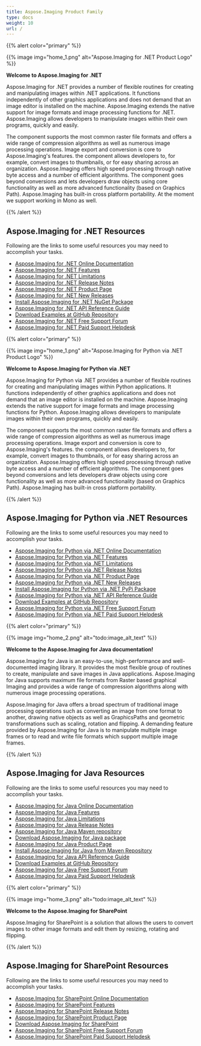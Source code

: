 ```yaml
---
title: Aspose.Imaging Product Family
type: docs
weight: 10
url: /
---
```


{{% alert color="primary" %}}

{{% image img="home_1.png" alt="Aspose.Imaging for .NET Product Logo" %}}

**Welcome to Aspose.Imaging for .NET**

Aspose.Imaging for .NET provides a number of flexible routines for creating and manipulating images within .NET applications. It functions independently of other graphics applications and does not demand that an image editor is installed on the machine. Aspose.Imaging extends the native support for image formats and image processing functions for .NET. Aspose.Imaging allows developers to manipulate images within their own programs, quickly and easily.

The component supports the most common raster file formats and offers a wide range of compression algorithms as well as numerous image processing operations. Image export and conversion is core to Aspose.Imaging's features. the component allows developers to, for example, convert images to thumbnails, or for easy sharing across an organization. Aspose.Imaging offers high speed processing through native byte access and a number of efficient algorithms. The component goes beyond conversions and lets developers draw objects using core functionality as well as more advanced functionality (based on Graphics Path). Aspose.Imaging has built-in cross platform portability. At the moment we support working in Mono as well.

{{% /alert %}}

## **Aspose.Imaging for .NET Resources**

Following are the links to some useful resources you may need to accomplish your tasks.

- [Aspose.Imaging for .NET Online Documentation](/imaging/net/)
- [Aspose.Imaging for .NET Features](/imaging/net/features/)
- [Aspose.Imaging for .NET Limitations](/imaging/net/known-issues/)
- [Aspose.Imaging for .NET Release Notes](https://releases.aspose.com/imaging/net/release-notes/)
- [Aspose.Imaging for .NET Product Page](https://products.aspose.com/imaging/net/)
- [Aspose.Imaging for .NET New Releases](https://releases.aspose.com/imaging/net/)
- [Install Aspose.Imaging for .NET NuGet Package](https://www.nuget.org/packages/Aspose.Imaging/)
- [Aspose.Imaging for .NET API Reference Guide](https://reference.aspose.com/imaging/net)
- [Download Examples at GitHub Repository](https://github.com/aspose-imaging/Aspose.Imaging-for-.NET)
- [Aspose.Imaging for .NET Free Support Forum](https://forum.aspose.com/c/imaging/14)
- [Aspose.Imaging for .NET Paid Support Helpdesk](https://helpdesk.aspose.com/)


{{% alert color="primary" %}}

{{% image img="home_1.png" alt="Aspose.Imaging for Python via .NET Product Logo" %}}

**Welcome to Aspose.Imaging for Python via .NET**

Aspose.Imaging for Python via .NET provides a number of flexible routines for creating and manipulating images within Python applications. It functions independently of other graphics applications and does not demand that an image editor is installed on the machine. Aspose.Imaging extends the native support for image formats and image processing functions for Python. Aspose.Imaging allows developers to manipulate images within their own programs, quickly and easily.

The component supports the most common raster file formats and offers a wide range of compression algorithms as well as numerous image processing operations. Image export and conversion is core to Aspose.Imaging's features. the component allows developers to, for example, convert images to thumbnails, or for easy sharing across an organization. Aspose.Imaging offers high speed processing through native byte access and a number of efficient algorithms. The component goes beyond conversions and lets developers draw objects using core functionality as well as more advanced functionality (based on Graphics Path). Aspose.Imaging has built-in cross platform portability.

{{% /alert %}}

## **Aspose.Imaging for Python via .NET Resources**

Following are the links to some useful resources you may need to accomplish your tasks.

- [Aspose.Imaging for Python via .NET Online Documentation](/imaging/python-net/)
- [Aspose.Imaging for Python via .NET Features](/imaging/python-net/features/)
- [Aspose.Imaging for Python via .NET Limitations](/imaging/python-net/known-issues/)
- [Aspose.Imaging for Python via .NET Release Notes](https://releases.aspose.com/imaging/python-net/release-notes/)
- [Aspose.Imaging for Python via .NET Product Page](https://products.aspose.com/imaging/python-net/)
- [Aspose.Imaging for Python via .NET New Releases](https://releases.aspose.com/imaging/python-net/)
- [Install Aspose.Imaging for Python via .NET PyPi Package](https://test.pypi.org/project/aspose.imaging/)
- [Aspose.Imaging for Python via .NET API Reference Guide](https://reference.aspose.com/imaging/python-net)
- [Download Examples at GitHub Repository](https://github.com/aspose-imaging/Aspose-Imaging-For-Python)
- [Aspose.Imaging for Python via .NET Free Support Forum](https://forum.aspose.com/c/imaging/14)
- [Aspose.Imaging for Python via .NET Paid Support Helpdesk](https://helpdesk.aspose.com/)


{{% alert color="primary" %}}

{{% image img="home_2.png" alt="todo:image_alt_text" %}}

**Welcome to the Aspose.Imaging for Java documentation!**

Aspose.Imaging for Java is an easy-to-use, high-performance and well-documented imaging library. It provides the most flexible group of routines to create, manipulate and save images in Java applications. Aspose.Imaging for Java supports maximum file formats from Raster based graphical Imaging and provides a wide range of compression algorithms along with numerous image processing operations.

Aspose.Imaging for Java offers a broad spectrum of traditional image processing operations such as converting an image from one format to another, drawing native objects as well as GraphicsPaths and geometric transformations such as scaling, rotation and flipping. A demanding feature provided by Aspose.Imaging for Java is to manipulate multiple image frames or to read and write file formats which support multiple image frames.

{{% /alert %}}

## **Aspose.Imaging for Java Resources**

Following are the links to some useful resources you may need to accomplish your tasks.

- [Aspose.Imaging for Java Online Documentation](/imaging/java/)
- [Aspose.Imaging for Java Features](/imaging/java/features/)
- [Aspose.Imaging for Java Limitations](/imaging/java/known-issues/)
- [Aspose.Imaging for Java Release Notes](https://releases.aspose.com/imaging/java/release-notes/)
- [Aspose.Imaging for Java Maven repository](https://releases.aspose.com/java/repo/com/aspose/aspose-imaging/)
- [Download Aspose.Imaging for Java package](https://releases.aspose.com/imaging/java/)
- [Aspose.Imaging for Java Product Page](https://products.aspose.com/imaging/java/)
- [Install Aspose.Imaging for Java from Maven Repository](/imaging/java/installation/)
- [Aspose.Imaging for Java API Reference Guide](https://reference.aspose.com/imaging/java)
- [Download Examples at GitHub Repository](https://github.com/aspose-imaging/Aspose.Imaging-for-Java)
- [Aspose.Imaging for Java Free Support Forum](https://forum.aspose.com/c/imaging/14)
- [Aspose.Imaging for Java Paid Support Helpdesk](https://helpdesk.aspose.com/)

{{% alert color="primary" %}}

{{% image img="home_3.png" alt="todo:image_alt_text" %}}

**Welcome to the Aspose.Imaging for SharePoint**

Aspose.Imaging for SharePoint is a solution that allows the users to convert images to other image formats and edit them by resizing, rotating and flipping.

{{% /alert %}}

## **Aspose.Imaging for SharePoint Resources**

Following are the links to some useful resources you may need to accomplish your tasks.

- [Aspose.Imaging for SharePoint Online Documentation](/imaging/sharepoint/)
- [Aspose.Imaging for SharePoint Features](/imaging/sharepoint/features/)
- [Aspose.Imaging for SharePoint Release Notes](https://releases.aspose.com/imaging/sharepoint/release-notes/)
- [Aspose.Imaging for SharePoint Product Page](https://products.aspose.com/imaging/sharepoint/)
- [Download Aspose.Imaging for SharePoint](https://releases.aspose.com/imaging/sharepoint/)
- [Aspose.Imaging for SharePoint Free Support Forum](https://forum.aspose.com/c/imaging/14)
- [Aspose.Imaging for SharePoint Paid Support Helpdesk](https://helpdesk.aspose.com/)
